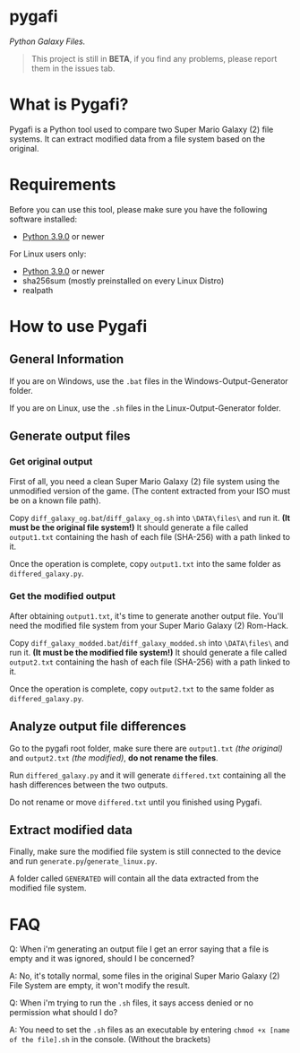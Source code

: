 # pygafi
*Python Galaxy Files.*

> This project is still in **BETA**, if you find any problems, please report them in the issues tab.

# What is Pygafi?
Pygafi is a Python tool used to compare two Super Mario Galaxy (2) file systems.
It can extract modified data from a file system based on the original.

# Requirements

Before you can use this tool, please make sure you have the following software installed:
* [Python 3.9.0](https://www.python.org/) or newer

For Linux users only:
* [Python 3.9.0](https://www.python.org/) or newer
* sha256sum (mostly preinstalled on every Linux Distro)
* realpath

# How to use Pygafi
## General Information
If you are on Windows, use the `.bat` files in the Windows-Output-Generator folder.

If you are on Linux, use the `.sh` files in the Linux-Output-Generator folder.

## Generate output files
### Get original output

First of all, you need a clean Super Mario Galaxy (2) file system using the unmodified version of the game.
(The content extracted from your ISO must be on a known file path).

Copy `diff_galaxy_og.bat`/`diff_galaxy_og.sh` into `\DATA\files\` and run it. **(It must be the original file system!)**
It should generate a file called `output1.txt` containing the hash of each file (SHA-256) with a path linked to it.

Once the operation is complete, copy `output1.txt` into the same folder as `differed_galaxy.py`.

### Get the modified output

After obtaining `output1.txt`, it's time to generate another output file.
You'll need the modified file system from your Super Mario Galaxy (2) Rom-Hack.

Copy `diff_galaxy_modded.bat`/`diff_galaxy_modded.sh` into `\DATA\files\` and run it. **(It must be the modified file system!)**
It should generate a file called `output2.txt` containing the hash of each file (SHA-256) with a path linked to it.

Once the operation is complete, copy `output2.txt` to the same folder as `differed_galaxy.py`.

## Analyze output file differences

Go to the pygafi root folder, make sure there are `output1.txt` *(the original)* and `output2.txt` *(the modified)*, **do not rename the files**.

Run `differed_galaxy.py` and it will generate `differed.txt` containing all the hash differences between the two outputs.

Do not rename or move `differed.txt` until you finished using Pygafi.

## Extract modified data

Finally, make sure the modified file system is still connected to the device and run `generate.py`/`generate_linux.py`.

A folder called `GENERATED` will contain all the data extracted from the modified file system.

# FAQ

Q: When i'm generating an output file I get an error saying that a file is empty and it was ignored, should I be concerned?

A: No, it's totally normal, some files in the original Super Mario Galaxy (2) File System are empty, it won't modify the result.


Q: When i'm trying to run the `.sh` files, it says access denied or no permission what should I do?

A: You need to set the `.sh` files as an executable by entering `chmod +x [name of the file].sh` in the console. (Without the brackets)
